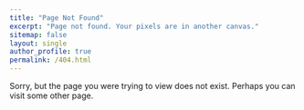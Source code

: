 ```yaml
---
title: "Page Not Found"
excerpt: "Page not found. Your pixels are in another canvas."
sitemap: false
layout: single
author_profile: true
permalink: /404.html
---
```


Sorry, but the page you were trying to view does not exist.
Perhaps you can visit some other page.